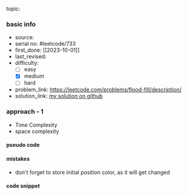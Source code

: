 topic:

### basic info
- source: 
- serial no: #leetcode/733 
- first_done: [[2023-10-01]]
- last_revised:
- difficulty:
	- [ ] easy
	- [x] medium
	- [ ] hard
- problem_link: https://leetcode.com/problems/flood-fill/description/
- solution_link: [my solution on github](https://github.com/shadow-1310/DSA_practice/blob/master/LeetCode/top_interview/graph/733-flood_fill.py)
### approach - 1
- Time Complexity
- space complexity

#### pseudo code

#### mistakes
- don't forget to store initial position color, as it will get changed 
#### code snippet
```python

```